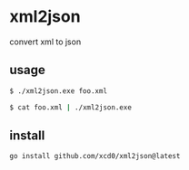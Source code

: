 # xml2json

convert xml to json

## usage

```sh
$ ./xml2json.exe foo.xml
```

```sh
$ cat foo.xml | ./xml2json.exe
```

## install

```sh
go install github.com/xcd0/xml2json@latest
```


